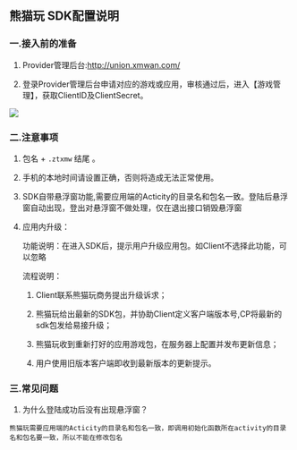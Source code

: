 ## 熊猫玩 SDK配置说明

###  一.接入前的准备

  1.  Provider管理后台:<http://union.xmwan.com/>

  2.   登录Provider管理后台申请对应的游戏或应用，审核通过后，进入【游戏管理】，获取ClientID及ClientSecret。

  ![](http://docs.mztgame.com/files/assets/img/panda-online1.jpg)


### 二.注意事项

  1.  包名 +   `.ztxmw`   结尾  。

  2.  手机的本地时间请设置正确，否则将造成无法正常使用。

  3.  SDK自带悬浮窗功能,需要应用端的Acticity的目录名和包名一致。登陆后悬浮窗自动出现，登出对悬浮窗不做处理，仅在退出接口销毁悬浮窗

  4.  应用内升级：

       功能说明：在进入SDK后，提示用户升级应用包。如Client不选择此功能，可以忽略

       流程说明：

        1)    Client联系熊猫玩商务提出升级诉求；

        2)    熊猫玩给出最新的SDK包，并协助Client定义客户端版本号,CP将最新的sdk包发给易接升级；

        3)    熊猫玩收到重新打好的应用游戏包，在服务器上配置并发布更新信息；

        4)    用户使用旧版本客户端即收到最新版本的更新提示。

### 三.常见问题

   1.  为什么登陆成功后没有出现悬浮窗？

    熊猫玩需要应用端的Acticity的目录名和包名一致，即调用初始化函数所在activity的目录名和包名要一致，所以不能在修改包名
